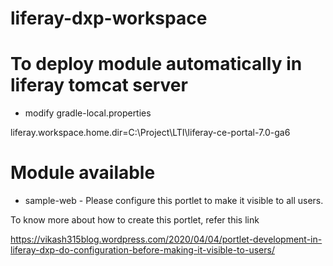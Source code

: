 # liferay-dxp-workspace

# To deploy module automatically in liferay tomcat server
- modify gradle-local.properties

liferay.workspace.home.dir=C:\\Project\\LTI\\liferay-ce-portal-7.0-ga6

# Module available
- sample-web - Please configure this portlet to make it visible to all users.

To know more about how to create this portlet, refer this link

https://vikash315blog.wordpress.com/2020/04/04/portlet-development-in-liferay-dxp-do-configuration-before-making-it-visible-to-users/

